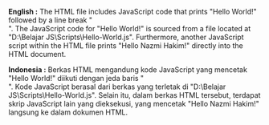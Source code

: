 **English :**
The HTML file includes JavaScript code that prints "Hello World!" followed by a line break "<br>".
The JavaScript code for "Hello World!" is sourced from a file located at "D:\Belajar JS\Scripts\Hello-World.js".
Furthermore, another JavaScript script within the HTML file prints "Hello Nazmi Hakim!" directly into the HTML document.

**Indonesia :**
Berkas HTML mengandung kode JavaScript yang mencetak "Hello World!" diikuti dengan jeda baris "<br>".
Kode JavaScript berasal dari berkas yang terletak di "D:\Belajar JS\Scripts\Hello-World.js".
Selain itu, dalam berkas HTML tersebut, terdapat skrip JavaScript lain yang dieksekusi, yang mencetak "Hello Nazmi Hakim!" langsung ke dalam dokumen HTML.
